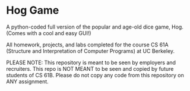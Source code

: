 # Hog Game

A python-coded full version of the popular and age-old dice game, Hog. (Comes with a cool and easy GUI!)

All homework, projects, and labs completed for the course CS 61A (Structure and Interpretation of Computer Programs) at UC Berkeley. 

PLEASE NOTE: This repository is meant to be seen by employers and recruiters. This repo is NOT MEANT to be seen and copied by future students of CS 61B. Please do not copy any code from this repository on ANY assignment.
